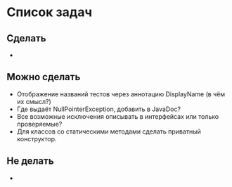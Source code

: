 # Список задач

## Сделать

*

## Можно сделать

* Отображение названий тестов через аннотацию DisplayName (в чём их смысл?)
* Где выдаёт NullPointerException, добавить в JavaDoc?
* Все возможные исключения описывать в интерфейсах или только проверяемые?
* Для классов со статическими методами сделать приватный конструктор.

## Не делать

* 
